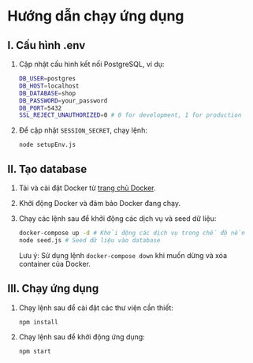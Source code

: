 # Hướng dẫn chạy ứng dụng

## I. Cấu hình .env

1. Cập nhật cấu hình kết nối PostgreSQL, ví dụ:
   ```bash
   DB_USER=postgres
   DB_HOST=localhost
   DB_DATABASE=shop
   DB_PASSWORD=your_password
   DB_PORT=5432
   SSL_REJECT_UNAUTHORIZED=0 # 0 for development, 1 for production
   ```
2. Để cập nhật `SESSION_SECRET`, chạy lệnh:

   ```
   node setupEnv.js
   ```

## II. Tạo database

1. Tải và cài đặt Docker từ [trang chủ Docker](https://www.docker.com/get-started).

2. Khởi động Docker và đảm bảo Docker đang chạy.

3. Chạy các lệnh sau để khởi động các dịch vụ và seed dữ liệu:

   ```bash
   docker-compose up -d # Khởi động các dịch vụ trong chế độ nền
   node seed.js # Seed dữ liệu vào database
   ```

   Lưu ý: Sử dụng lệnh `docker-compose down` khi muốn dừng và xóa container của Docker.

## III. Chạy ứng dụng

1. Chạy lệnh sau để cài đặt các thư viện cần thiết:

   ```
   npm install
   ```

2. Chạy lệnh sau để khởi động ứng dụng:

   ```
   npm start
   ```

